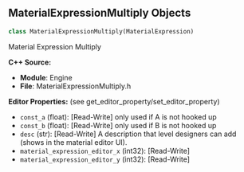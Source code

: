 ## MaterialExpressionMultiply Objects

```python
class MaterialExpressionMultiply(MaterialExpression)
```

Material Expression Multiply

**C++ Source:**

- **Module**: Engine
- **File**: MaterialExpressionMultiply.h

**Editor Properties:** (see get_editor_property/set_editor_property)

- ``const_a`` (float):  [Read-Write] only used if A is not hooked up
- ``const_b`` (float):  [Read-Write] only used if B is not hooked up
- ``desc`` (str):  [Read-Write] A description that level designers can add (shows in the material editor UI).
- ``material_expression_editor_x`` (int32):  [Read-Write]
- ``material_expression_editor_y`` (int32):  [Read-Write]

<a id="unreal.MaterialExpressionRerouteBase"></a>